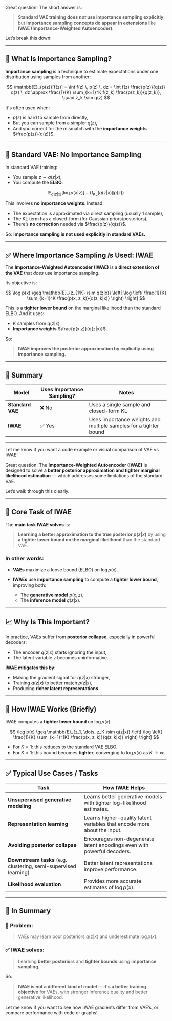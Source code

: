 Great question! The short answer is:

> **Standard VAE training does *not* use importance sampling explicitly**, but **importance sampling concepts do appear in extensions** like **IWAE (Importance-Weighted Autoencoder)**.

Let’s break this down:

---

## 🧠 What Is Importance Sampling?

**Importance sampling** is a technique to estimate expectations under one distribution using samples from another:

$$
\mathbb{E}_{p(z)}[f(z)] = \int f(z) \, p(z) \, dz = \int f(z) \frac{p(z)}{q(z)} q(z) \, dz \approx \frac{1}{K} \sum_{k=1}^K f(z_k) \frac{p(z_k)}{q(z_k)}, \quad z_k \sim q(z)
$$

It's often used when:

* $p(z)$ is hard to sample from directly,
* But you can sample from a simpler $q(z)$,
* And you correct for the mismatch with the **importance weights** $\frac{p(z)}{q(z)}$.

---

## 🚫 Standard VAE: No Importance Sampling

In standard VAE training:

* You sample $z \sim q(z|x)$,
* You compute the **ELBO**:

$$
\mathbb{E}_{q(z|x)}[\log p(x|z)] - D_{\mathrm{KL}}(q(z|x) \| p(z))
$$

This involves **no importance weights**. Instead:

* The expectation is approximated via direct sampling (usually 1 sample),
* The KL term has a closed-form (for Gaussian priors/posteriors),
* There’s **no correction** needed via $\frac{p(z)}{q(z)}$.

So: **importance sampling is not used explicitly in standard VAEs.**

---

## ✅ Where Importance Sampling *Is* Used: IWAE

The **Importance-Weighted Autoencoder (IWAE)** is a **direct extension of the VAE** that *does* use importance sampling.

Its objective is:

$$
\log p(x) \geq \mathbb{E}_{z_{1:K} \sim q(z|x)} \left[ \log \left( \frac{1}{K} \sum_{k=1}^K \frac{p(x, z_k)}{q(z_k|x)} \right) \right]
$$

This is a **tighter lower bound** on the marginal likelihood than the standard ELBO. And it uses:

* $K$ samples from $q(z|x)$,
* **Importance weights** $\frac{p(x,z)}{q(z|x)}$.

So:

> **IWAE improves the posterior approximation by explicitly using importance sampling.**

---

## 📌 Summary

| Model            | Uses Importance Sampling? | Notes                                                            |
| ---------------- | ------------------------- | ---------------------------------------------------------------- |
| **Standard VAE** | ❌ No                      | Uses a single sample and closed-form KL                          |
| **IWAE**         | ✅ Yes                     | Uses importance weights and multiple samples for a tighter bound |

---

Let me know if you want a code example or visual comparison of VAE vs IWAE!

Great question. The **Importance-Weighted Autoencoder (IWAE)** is designed to solve a **better posterior approximation and tighter marginal likelihood estimation** — which addresses some limitations of the standard VAE.

Let’s walk through this clearly.

---

## 🧠 Core Task of IWAE

The **main task IWAE solves** is:

> **Learning a better approximation to the true posterior $p(z|x)$** by using **a tighter lower bound on the marginal likelihood** than the standard VAE.

### In other words:

* **VAEs** maximize a loose bound (ELBO) on $\log p(x)$.
* **IWAEs** use **importance sampling** to compute a **tighter lower bound**, improving both:

  * The **generative model** $p(x, z)$,
  * The **inference model** $q(z|x)$.

---

## 📈 Why Is This Important?

In practice, VAEs suffer from **posterior collapse**, especially in powerful decoders:

* The encoder $q(z|x)$ starts ignoring the input,
* The latent variable $z$ becomes uninformative.

**IWAE mitigates this by:**

* Making the gradient signal for $q(z|x)$ stronger,
* Training $q(z|x)$ to better match $p(z|x)$,
* Producing **richer latent representations**.

---

## 🔧 How IWAE Works (Briefly)

IWAE computes a **tighter lower bound** on $\log p(x)$:

$$
\log p(x) \geq \mathbb{E}_{z_1, \dots, z_K \sim q(z|x)} \left[ \log \left( \frac{1}{K} \sum_{k=1}^{K} \frac{p(x, z_k)}{q(z_k|x)} \right) \right]
$$

* For $K = 1$: this reduces to the standard VAE ELBO.
* For $K > 1$: this bound becomes **tighter**, converging to $\log p(x)$ as $K \to \infty$.

---

## ✅ Typical Use Cases / Tasks

| Task                                                             | How IWAE Helps                                                           |
| ---------------------------------------------------------------- | ------------------------------------------------------------------------ |
| **Unsupervised generative modeling**                             | Learns better generative models with tighter log-likelihood estimates.   |
| **Representation learning**                                      | Learns higher-quality latent variables that encode more about the input. |
| **Avoiding posterior collapse**                                  | Encourages non-degenerate latent encodings even with powerful decoders.  |
| **Downstream tasks** (e.g. clustering, semi-supervised learning) | Better latent representations improve performance.                       |
| **Likelihood evaluation**                                        | Provides more accurate estimates of $\log p(x)$.                         |

---

## 🧪 In Summary

### 🧩 Problem:

> VAEs may learn poor posteriors $q(z|x)$ and underestimate $\log p(x)$.

### ✅ IWAE solves:

> Learning **better posteriors** and **tighter bounds** using **importance sampling**.

So:

> **IWAE is not a different kind of model — it's a better training objective** for VAEs, with stronger inference quality and better generative likelihood.

Let me know if you want to see how IWAE gradients differ from VAE’s, or compare performance with code or graphs!
